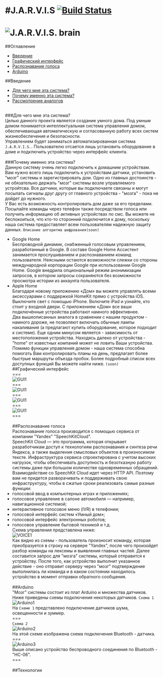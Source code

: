 #J.A.R.V.I.S
[![Build Status](https://travis-ci.org/vladpereskokov/Jarvis.svg?branch=voice)](https://travis-ci.org/vladpereskokov/Jarvis)
===
![J.A.R.V.I.S. brain](/docs/home.png)
===
##Оглавление
+ [Введение](#introduction)
+ [Графический интерфейс](#GUI)
+ [Распознавание голоса](#Voice)
+ [Arduino](#Arduino)

<a name="introduction"></a>
##Введение
+ [Для чего мне эта система?](#why)
+ [Почему именно эта система?](#feautures)
+ [Рассмотрение аналогов](#analogs)

<a name="why"></a>   
###Для чего мне эта система?  
Целью данного проекта является создание умного дома. Под умным домом понимается интеллектуальная система управления домом, обеспечивающая автоматическую и согласованную работу всех систем жизнеобеспечения и безопасности.  
Управлением будет заниматься автоматизированная система ```J.A.R.V.I.S.```. Пользователю отсается лишь установить оборудование в доме и подключить устройство через интерфейс клиента.  
<a name="feautures"></a>  
###Почему именно эта система?  
Данную систему очень легко подключить к домашним устройствам. Вам нужно всего лишь подключить к устройствам датчики, установить "мозг" системы и зарегистрировать дом. Одно из главных достоинств - не обязательно держать "мозг" системы возле управляемого устройтсва. Все датчики, которые вы подключаете связаны и могут посылать сигналы друг другу от главного устройства - "мозга" - пока не дойдет до нужного.   
У Вас есть возможность контролировать дом даже за его пределами. Посылайте команды через телефон также посредством голоса или получить информацию об активных устройствах по смс. 
Вы можете не беспокоиться, что кто-то сторонний подключится к дому, поскольку наша система предоставляет всем пользователям надежную защиту данных. ```Описание алгоритма шифрования(soon)```  
<a name="analogs"></a>  
* Google Home  
Беспроводной динамик, снабженный голосовым управлением, разработанный в Google. В составе Google Home Ассистент занимается прослушиванием и распознаванием команд пользователя.
Неясными остаются возможности слежки со стороны международной корпорации Google при использовании Google Home. Google внедрила опциональный режим анонимизации запросов, в котором запросы сохраняются без возможности просмотра истории из аккаунта пользователя.  
* Apple Home  
Благодаря новому приложению «Дом» вы можете управлять всеми аксессуарами с поддержкой HomeKit прямо с устройства iOS. Выключите свет с помощью iPhone. Включите iPad и узнайте, кто стоит у входной двери. С приложением «Дом» все ваши подключённые устройства работают намного эффективнее.  
Два вышеописанных аналога в сравнении с нашим продуктом - намного дороже, не позволяют включать обычные лампы накаливания (а предлагают купить оборудование, которое подходит к системе). Еще одним минусом является - зависимость от местоположения устройства. Находясь далеко от устройства - "home" от известных компаний может не ловить Ваши устройства.   
<a name="helpers"></a>
Помимо функции управления домом - наша система способна помогать Вам контролировать планы на день, предлагает более быстрые маршруты объезда пробок. Более подробный список всех доступных функций Вы можете найти ниже. ```(soon)```
<a name="GUI"></a>  
##Графический интерфейс  
===  
![GUI1](/docs/1.jpg)  
===  
![GUI1](/docs/2.jpg)  
===  
![GUI1](/docs/3.jpg)  
===  
![GUI1](/docs/4.jpg)  
===  
<a name="Voice"></a>  
##Распознавание голоса  
Распознавание голоса производится с помощью сервиса от компании "Yandex" "SpeechKitCloud".   
SpeechKit Cloud — это программа, которая открывает разработчикам доступ к технологиям распознавания и синтеза речи Яндекса, а также выделения смысловых объектов в произносимом тексте. Инфраструктура сервиса спроектирована с учетом высоких нагрузок, чтобы обеспечивать доступность и безотказную работу системы даже при большом количестве одновременных обращений.    
Взаимодействие со SpeechKit Cloud идет через HTTP API. Поэтому вам не придется разворачивать и поддерживать свою инфраструктуру, чтобы в сжатые сроки реализовать самые разные функции:    
* голосовой ввод в компьютерных играх и приложениях;  
* голосовое управление в салоне автомобиля — например,   навигационной системой;  
* интерактивное голосовое меню (IVR) в телефонии;  
* голосовой интерфейс систем «Умный дом»;  
* голосовой интерфейс электронных роботов;  
* голосовое управление бытовой техникой и т.д.  
Схема управления представлена ниже:  
![VOICE1](/docs/Voice1.png)  
Как видно из схемы - пользователь произносит команду, которая преобразуется в строку на сервере "Yandex", после чего произойдет разбор команды на лексемы и выявления главных частей. Далее составится запрос для "мозга" системы, который отправится к устройству. После того, как устройство выполнит указанное действие - оно отправит серверу через "мозг" подтверждение выполнилась ли команда и в каком состоянии находилось устройство в момент отправки обратного сообщения.   
<a name = "Arduino"></a>  
##Arduino  
"Мозг" системы состоит из плат Arduino и множества датчиков. Ниже приведены схемы подключения некоторых датчиков. 
```Схема 1```  
![Arduino1](/docs/Arduino1.png)  
На ```Схеме 1``` представлено подключение датчиков шума, освещенности и зуммер.   
===  
```Схема 2```  
![Arduino2](/docs/Arduino2.png)  
На этой схеме изображена схема подключения Bluetooth - датчика. 
===  
![Arduino3](/docs/Arduino3.png)  
Выше описано устройство беспроводного соединения по Bluetooth - "HC-06".  
===  
<a name="technologies"></a>  
##Технологии  
